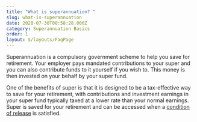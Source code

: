 ```yaml
---
title: "What is superannuation? "
slug: what-is-superannuation
date: 2020-07-30T00:58:28.000Z
category: Superannuation Basics
order: 1
layout: $/layouts/FaqPage
---
```

Superannuation is a compulsory government scheme to help you save for retirement. Your employer pays mandated contributions to your super and you can also contribute funds to it yourself if you wish to. This money is then invested on your behalf by your super fund. 

One of the benefits of super is that it is designed to be a tax-effective way to save for your retirement, with contributions and investment earnings in your super fund typically taxed at a lower rate than your normal earnings. Super is saved for your retirement and can be accessed when a [condition of release](https://www.futuresuper.com.au/faqs/what-is-a-condition-of-release) is satisfied.